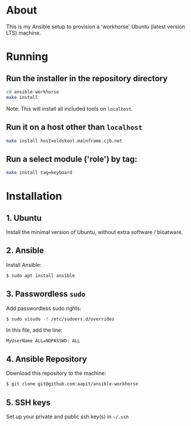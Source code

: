 # About
This is my Ansible setup to provision a 'workhorse' Ubuntu (latest version LTS) machine.

# Running
## Run the installer in the repository directory
```bash
cd ansible-workhorse
make install
```
Note: This will install all included tools on `localhost`.

## Run it on a host other than `localhost`
```bash
make install host=oldskool.mainframe.cjb.net
```
## Run a select module ('role') by tag:
```bash
make install tag=keyboard
```

# Installation
## 1. Ubuntu
Install the minimal version of Ubuntu, without extra software / bloatware.

## 2. Ansible
Install Ansible:
```bash
$ sudo apt install ansible
```

## 3. Passwordless `sudo`
Add passwordless sudo rights:
```bash
$ sudo visudo -f /etc/sudoers.d/overrides
```
In this file, add the line:
```
MyUserName ALL=NOPASSWD: ALL
```

## 4. Ansible Repository
Download this repository to the machine:
```bash
$ git clone git@github.com:aapit/ansible-workhorse
```

## 5. SSH keys
Set up your private and public ssh key(s) in `~/.ssh`
